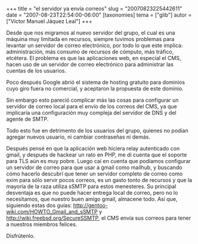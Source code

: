 +++
title = "el servidor ya envía correos"
slug = "20070823225442611"
date = "2007-08-23T22:54:00-06:00"
[taxonomies]
tema = ["glib"]
autor = ["Víctor Manuel Jáquez Leal"]
+++

Desde que nos migramos al nuevo servidor del grupo, el cual es una
máquina muy limitada en recursos, siempre tuvimos problemas para
levantar un servidor de correo electrónico, por todo lo que este
implica: administración, más consumo de recursos de cómputo, más
tráfico, etcétera. El problema es que las aplicaciones web, en especial
el CMS, hacen uso de un servidor de correo electrónico para administrar
las cuentas de los usuarios.

Poco después Google abrió el sistema de hosting gratuito para dominios
cuyo giro fuera no comercial, y aceptaron la propuesta de este dominio.

<!-- more -->
Sin embargo esto pareció complicar más las cosas para configurar un
servidor de correo local para el envío de los correos del CMS, ya que
implicaría una configuración muy compleja del servidor de DNS y del
agente de SMTP.

Todo esto fue en detrimento de los usuarios del grupo, quienes no podían
agregar nuevos usuario, ni cambiar contraseñas ni demás.

Después pensé en que la aplicación web hiciera relay autenticado con
gmail, y después de hackear un rato en PHP, me di cuenta que el soporte
para TLS aún es muy pobre. Luego caí en cuenta que podíamos configurar
un servidor de correo para que usar a gmail como mailhub, y buscando
cómo hacerlo descubrí que tener un servidor completo de correo como exim
para sólo servir pocos correos, es un gasto tonto de recursos y que la
mayoría de la raza utiliza sSMTP para estos menesteres. Su principal
desventaja es que no puede hacer entrega local de correo, pero no lo
necesitamos, que nuestro buen amigo gmail, almacene todo. Así que,
siguiendo estas dos guías:
<a href="http://gentoo-wiki.com/HOWTO_Gmail_and_sSMTP">http://gentoo-wiki.com/HOWTO_Gmail_and_sSMTP</a>
y
<a href="http://wiki.freebsd.org/SecureSSMTP">http://wiki.freebsd.org/SecureSSMTP</a>,
el CMS envía sus correos para tener a nuestros miembros felices.

Disfrútenlo.
